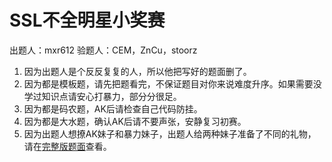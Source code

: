 # SSL不全明星小奖赛

出题人：mxr612
验题人：CEM，ZnCu，stoorz

1. 因为出题人是个反反复复的人，所以他把写好的题面删了。
2. 因为都是模板题，请先把题看完，不保证题目对你来说难度升序。如果需要没学过知识点请安心打暴力，部分分很足。
3. 因为都是码农题，AK后请检查自己代码防挂。
4. 因为都是大水题，确认AK后请不要声张，安静复习初赛。
5. 因为出题人想撩AK妹子和暴力妹子，出题人给两种妹子准备了不同的礼物，请在[完整版题面](http://mxr612.github.io/my/C001/C001.html)查看。
